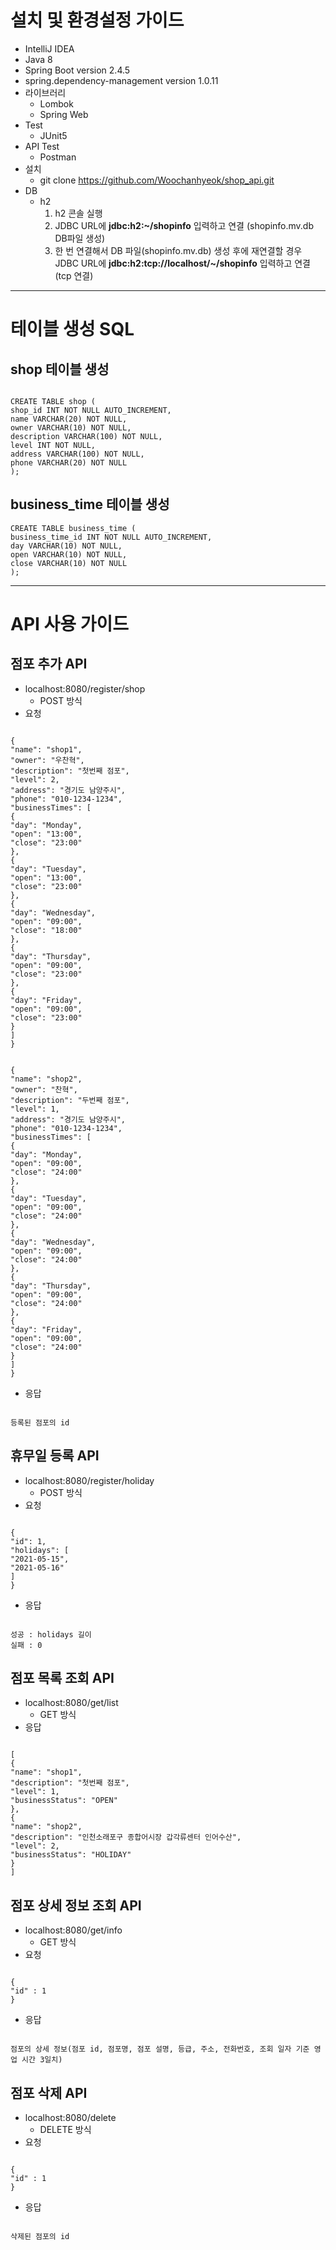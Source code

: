 설치 및 환경설정 가이드
=====================
* IntelliJ IDEA
* Java 8
* Spring Boot version 2.4.5
* spring.dependency-management version 1.0.11
* 라이브러리
  - Lombok
  - Spring Web
* Test
  - JUnit5
* API Test
  - Postman
* 설치
  - git clone https://github.com/Woochanhyeok/shop_api.git
* DB
  - h2
    1. h2 콘솔 실행
    2. JDBC URL에 **jdbc:h2:~/shopinfo** 입력하고 연결 (shopinfo.mv.db  DB파일 생성)
    3. 한 번 연결해서 DB 파일(shopinfo.mv.db) 생성 후에 재연결할 경우 JDBC URL에 **jdbc:h2:tcp://localhost/~/shopinfo** 입력하고 연결 (tcp 연결)

***
테이블 생성 SQL
==============
shop 테이블 생성
---------------
<pre><code>
CREATE TABLE shop (
shop_id INT NOT NULL AUTO_INCREMENT,
name VARCHAR(20) NOT NULL,
owner VARCHAR(10) NOT NULL,
description VARCHAR(100) NOT NULL,
level INT NOT NULL,
address VARCHAR(100) NOT NULL,
phone VARCHAR(20) NOT NULL
);</code></pre>

business_time 테이블 생성
------------------------
<pre><code>CREATE TABLE business_time (
business_time_id INT NOT NULL AUTO_INCREMENT,
day VARCHAR(10) NOT NULL,
open VARCHAR(10) NOT NULL,
close VARCHAR(10) NOT NULL
);</code></pre>

***



API 사용 가이드
==============
점포 추가 API
---------------
* localhost:8080/register/shop
  - POST 방식
* 요청
<pre><code>
{
"name": "shop1",
"owner": "우찬혁",
"description": "첫번째 점포",
"level": 2,
"address": "경기도 남양주시",
"phone": "010-1234-1234",
"businessTimes": [
{
"day": "Monday",
"open": "13:00",
"close": "23:00"
},
{
"day": "Tuesday",
"open": "13:00",
"close": "23:00"
},
{
"day": "Wednesday",
"open": "09:00",
"close": "18:00"
},
{
"day": "Thursday",
"open": "09:00",
"close": "23:00"
},
{
"day": "Friday",
"open": "09:00",
"close": "23:00"
}
]
}
</code></pre>
<pre><code>
{
"name": "shop2",
"owner": "찬혁",
"description": "두번째 점포",
"level": 1,
"address": "경기도 남양주시",
"phone": "010-1234-1234",
"businessTimes": [
{
"day": "Monday",
"open": "09:00",
"close": "24:00"
},
{
"day": "Tuesday",
"open": "09:00",
"close": "24:00"
},
{
"day": "Wednesday",
"open": "09:00",
"close": "24:00"
},
{
"day": "Thursday",
"open": "09:00",
"close": "24:00"
},
{
"day": "Friday",
"open": "09:00",
"close": "24:00"
}
]
}
</code></pre>
* 응답
<pre><code>
등록된 점포의 id
</code></pre>

휴무일 등록 API
---------------
* localhost:8080/register/holiday
  - POST 방식
* 요청
<pre><code>
{
"id": 1,
"holidays": [
"2021-05-15",
"2021-05-16"
]
}
</code></pre>
* 응답
<pre><code>
성공 : holidays 길이
실패 : 0
</code></pre>

점포 목록 조회 API
-----------------
* localhost:8080/get/list
  - GET 방식
* 응답
<pre><code>
[
{
"name": "shop1",
"description": "첫번째 점포",
"level": 1,
"businessStatus": "OPEN"
},
{
"name": "shop2",
"description": "인천소래포구 종합어시장 갑각류센터 인어수산",
"level": 2,
"businessStatus": "HOLIDAY"
}
]
</code></pre>

점포 상세 정보 조회 API
---------------
* localhost:8080/get/info
  - GET 방식
* 요청
<pre><code>
{
"id" : 1
}
</code></pre>
* 응답
<pre><code>
점포의 상세 정보(점포 id, 점포명, 점포 설명, 등급, 주소, 전화번호, 조회 일자 기준 영업 시간 3일치)
</code></pre>

점포 삭제 API
-------------
* localhost:8080/delete
  - DELETE 방식
* 요청
<pre><code>
{
"id" : 1
}
</code></pre>
* 응답
<pre><code>
삭제된 점포의 id
</code></pre>
